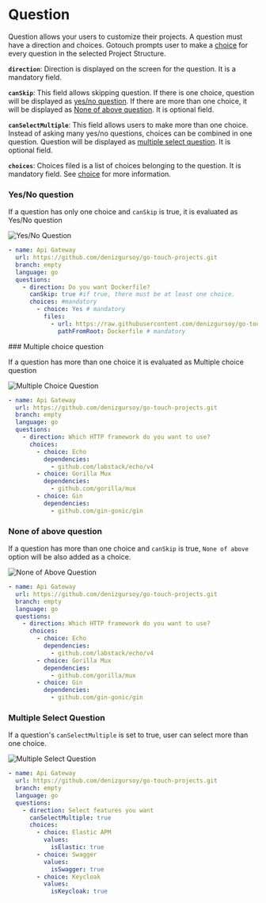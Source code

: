 # Question

Question allows your users to customize their projects. A question must have a direction and choices. Gotouch prompts
user to make a [choice](./choice) for every question in the selected Project Structure.

**`direction`**: Direction is displayed on the screen for the question. It is a mandatory field.

**`canSkip`**: This field allows skipping question. If there is one choice, question will be displayed as [yes/no question](#yes-no-question).
If there are more than one choice, it will be displayed as [None of above question](#none-of-above-question). It is optional field.

**`canSelectMultiple`**: This field allows users to make more than one choice. Instead of asking many yes/no questions, choices can be combined
in one question. Question will be displayed as [multiple select question](#multiple-select-question). It is optional field.

**`choices`**: Choices filed is a list of choices belonging to the question. It is mandatory field. See [choice](./choice) for more information.

### Yes/No question
If a question has only one choice and `canSkip` is true, it is evaluated as Yes/No question

<code-group>
<code-block title="Terminal">

![Yes/No Question](@images/yes-no-question.png)

</code-block>

<code-block title="YAML">

```yaml
- name: Api Gateway
  url: https://github.com/denizgursoy/go-touch-projects.git
  branch: empty
  language: go
  questions:
    - direction: Do you want Dockerfile?
      canSkip: true #if true, there must be at least one choice. 
      choices: #mandatory
        - choice: Yes # mandatory
          files:
            - url: https://raw.githubusercontent.com/denizgursoy/go-touch-projects/main/Dockerfile
              pathFromRoot: Dockerfile # mandatory
```

</code-block>
</code-group>
### Multiple choice question

If a question has more than one choice it is evaluated as Multiple choice question

<code-group>
<code-block title="Terminal">

![Multiple Choice Question](@images/multiple-choice.png)

</code-block>

<code-block title="YAML">

```yaml
- name: Api Gateway
  url: https://github.com/denizgursoy/go-touch-projects.git
  branch: empty
  language: go
  questions:
    - direction: Which HTTP framework do you want to use?
      choices:
        - choice: Echo
          dependencies:
            - github.com/labstack/echo/v4
        - choice: Gorilla Mux
          dependencies:
            - github.com/gorilla/mux
        - choice: Gin
          dependencies:
            - github.com/gin-gonic/gin
```

</code-block>
</code-group>


### None of above question

If a question has more than one choice and `canSkip` is true, `None of above` option will be also added 
as a choice. 

<code-group>
<code-block title="Terminal">

![None of Above Question](@images/none-of-above.png)

</code-block>

<code-block title="YAML">

```yaml
- name: Api Gateway
  url: https://github.com/denizgursoy/go-touch-projects.git
  branch: empty
  language: go
  questions:
    - direction: Which HTTP framework do you want to use?
      choices:
        - choice: Echo
          dependencies:
            - github.com/labstack/echo/v4
        - choice: Gorilla Mux
          dependencies:
            - github.com/gorilla/mux
        - choice: Gin
          dependencies:
            - github.com/gin-gonic/gin
```

</code-block>
</code-group>


### Multiple Select Question

If a question's `canSelectMultiple` is set to true, user can select more than one choice.

<code-group>
<code-block title="Terminal">

![Multiple Select Question](@images/multiple-select.png)

</code-block>

<code-block title="YAML">

```yaml
- name: Api Gateway
  url: https://github.com/denizgursoy/go-touch-projects.git
  branch: empty
  language: go
  questions:
    - direction: Select features you want
      canSelectMultiple: true
      choices:
        - choice: Elastic APM
          values:
            isElastic: true
        - choice: Swagger
          values:
            isSwagger: true
        - choice: Keycloak
          values:
            isKeycloak: true
```

</code-block>
</code-group>
